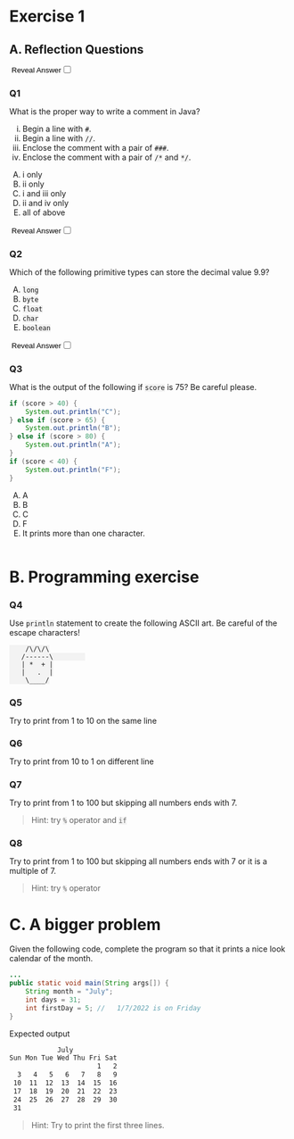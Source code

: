 <style>
    ol {
        list-style-type: upper-alpha;
    }
    .ss  ol {
        list-style-type: lower-roman;
    }

    body {
        counter-reset: h3counter;
    }

    div.row {
        /* display: inline; */
        -webkit-column-count: 2;
        -moz-column-count: 2;
        column-count: 2;
        -webkit-column-gap: 20px;
        -moz-column-gap: 20px;
        column-gap: 20px;
        counter-reset: h3counter;
        column-rule-style: solid;
        column-rule-color: #000;
        column-rule-width: 1px;
        width: 98%;
    }
    div.question {
        display: inline-block;
        vertical-align: top;
    }
    h3:before {
        content: "Q" counter(h3counter);
        font-weight: bold;
        counter-increment: h3counter;
    }
    h3 {
        margin-bottom: 10px;
    }
    code {
        background-color: rgba(200, 200, 200, 0.2);
    }
    .vscode-light pre {
        background-color: rgba(200, 200, 200, 0.2);
    }
    .hljs-number {
        color: initial;
        font-weight: bold;
    }
    input +  div  ans { display: none; }
    input +  div  ans:before { display: none; }
    input:checked +  div  ans {
        display: inline ;font-weight: bold; color: blue;
    }
    input:checked +  div  ans:before {
        display: inline;
        content: "☑️";
    }
    input {
        display: block;
        width: 200px;
    }
    input:before {
        content: 'Reveal Answer';
    }
</style>

# Exercise 1

## A. Reflection Questions


<input type='checkbox'>
<div class=question>

### 
What is the proper way to write a comment in Java?
<div class=ss>

1. Begin a line with `#`.
2. Begin a line with `//`.
3. Enclose the comment with a pair of `###`.
4. Enclose the comment with a pair of `/*` and `*/`.
</div>

1. i only
2. ii only
3. i and iii only
4. ii and iv only<ans/>
5. all of above

<ans>Comments in Java an Python are quite different!</ans>

</div>

<input type='checkbox'>
<div class=question>

### 
Which of the following primitive types can store the decimal value 9.9?
1. `long`
2. `byte`
3. `float` <ans/>
4. `char`
5. `boolean`

<ans>Decimal values stores in float and double only.</ans>

</div>

<input type='checkbox'>
<div class=question>

###
What is the output of the following if `score` is 75? Be careful please.

```java
if (score > 40) { 
    System.out.println("C"); 
} else if (score > 65) { 
    System.out.println("B"); 
} else if (score > 80) { 
    System.out.println("A"); 
} 
if (score < 40) { 
    System.out.println("F"); 
}
```

1. A
2. B
3. C <ans/>
4. F
5. It prints more than one character. 

<ans>The order of `if` are important!</ans>
</div>

# B. Programming exercise

### 
Use `println` statement to create the following ASCII art. Be careful of the escape characters!
```
    /\/\/\
   /------\        
   | *  + |
   |   .  |
    \____/
```
### 
Try to print from 1 to 10 on the same line
### 
Try to print from 10 to 1 on different line
### 
Try to print from 1 to 100 but skipping all numbers ends with 7.

> Hint: try `%` operator and `if`

### 
Try to print from 1 to 100 but skipping all numbers ends with 7 or it is a multiple of 7.

> Hint: try `%` operator

# C. A bigger problem

Given the following code, complete the program so that it prints a nice look calendar of the month.

```java
...
public static void main(String args[]) {
    String month = "July";
    int days = 31;
    int firstDay = 5; //   1/7/2022 is on Friday 
}

```

Expected output
```txt
            July
Sun Mon Tue Wed Thu Fri Sat
                      1   2
  3   4   5   6   7   8   9
 10  11  12  13  14  15  16
 17  18  19  20  21  22  23
 24  25  26  27  28  29  30
 31
```

> Hint: Try to print the first three lines.